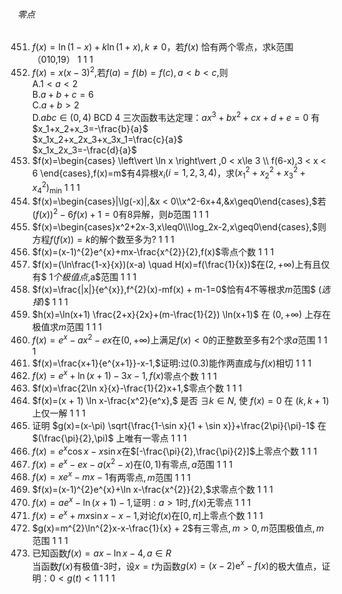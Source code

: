 ###### 零点
451. $f(x)=\ln (1-x) + k\ln (1 + x),k\neq 0$，若$f(x)$ 恰有两个零点，求k范围（010,19）	1	1	1
452. $f(x)=x(x-3)^{2},$若$f(a)=f(b)=f(c),a < b < c,$则 <br> A.$1 < a < 2$ <br> B.$a + b + c=6$ <br> C.$a + b > 2$ <br> D.$abc\in (0,4)$	BCD	4	三次函数韦达定理：$ax^{3}+bx^{2}+cx+d+e=0$ 有 <br> $x_1+x_2+x_3=-\frac{b}{a}$ <br> $x_1x_2+x_2x_3+x_3x_1=\frac{c}{a}$ <br> $x_1x_2x_3=-\frac{d}{a}$
453. $f(x)=\begin{cases} \left\vert \ln x \right\vert ,0 < x\le 3 \\ f(6-x),3 < x < 6 \end{cases},f(x)=m$有$4$异根$x_i(i=1,2,3,4)$，求$(x_1^{2} + x_2^{2} + x_3^{2} + x_4^{2})_{\min }$	1	1	1
454. $f(x)=\begin{cases}|\lg(-x)|,&x < 0\\x^2-6x+4,&x\geq0\end{cases},$若$(f(x))^2-6f(x)+1=0$有$8$异解，则$b$范围	1	1	1
455. $f(x)=\begin{cases}x^2+2x-3,x\leq0\\\log_2x-2,x\geq0\end{cases},$则方程$f(f(x))=k$的解个数至多为$?$	1	1	1
456. $f(x)=(x-1)^{2}e^{x}+mx-\frac{x^{2}}{2},f(x)$零点个数	1	1	1
457. $f(x)=(\ln\frac{1-x}{x})(x-a) \quad H(x)=f(\frac{1}{x})$在$(2, + \infty)$上有且仅有$ 1$个极值点$,a$范围	1	1	1
458. $f(x)=\frac{|x|}{e^{x}},f^{2}(x)-mf(x) + m-1=0$恰有$4$不等根求$m$范围$ ($选择$)$	1	1	1
459. $h(x)=\ln(x+1) \frac{2+x}{2x}+(m-\frac{1}{2}) \ln(x+1)$ 在 $(0,+\infty)$ 上存在极值求$m$范围	1	1	1
460. $f(x)=e^x-ax^2-ex$在$(0,+\infty)$上满足$f(x) < 0$的正整数至多有$2$个求$a$范围	1	1	1
461. $f(x)=\frac{x+1}{e^{x+1}}-x-1,$证明$:$过$(0.3)$能作两直成与$f(x)$相切	1	1	1
462. $f(x)=e^x+\ln(x+1)-3x-1,f(x)$零点个数	1	1	1
463. $f(x)=\frac{2\ln x}{x}-\frac{1}{2}x+1,$零点个数	1	1	1
464. $f(x)=(x + 1) \ln x-\frac{x^2}{e^x},$ 是否 $\exists k\in N,$ 使 $f(x)=0$ 在 $(k,k + 1)$ 上仅一解	1	1	1
465. 证明 $g(x)=(x-\pi) \sqrt{\frac{1-\sin x}{1 + \sin x}}+\frac{2\pi}{\pi}-1$ 在 $(\frac{\pi}{2},\pi)$ 上唯有一零点	1	1	1
466. $f(x)=e^x\cos x-x\sin x$在$[-\frac{\pi}{2},\frac{\pi}{2}]$上零点个数	1	1	1
467. $f(x)=e^x-ex-a(x^2-x)$在$(0,1)$有零点$,a$范围	1	1	1
468. $f(x)=xe^x-mx-1$有两零点$,m$范围	1	1	1
469. $f(x)=(x-1)^{2}e^{x}+\ln x-\frac{x^{2}}{2},$求零点个数	1	1	1
470. $f(x)=ae^x-\ln(x+1)-1,$证明$:a > 1$时$,f(x)$无零点	1	1	1
471. $f(x)=e^{x} + mx\sin x-x-1,$对论$f(x)$在$[0,\pi]$上零点个数	1	1	1
472. $g(x)=m^{2}\ln^{2}x-x-\frac{1}{x} + 2$有三零点$,m > 0,m$范围极值点$,m$范围	1	1	1
473. 已知函数$f( x) = ax- \ln x- 4, a\in R$ <br> 当函数$f(x)$有极值-3时，设$x=t$为函数$g(x)=(x-2) \mathrm{e}^x-f(x)$的极大值点，证明：$0 < g(t) < 1$	1	1	1